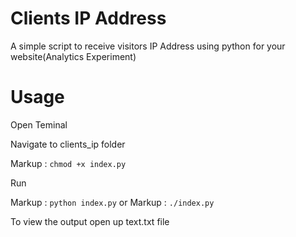 # Clients IP Address
A simple script to receive visitors IP Address using python for your website(Analytics Experiment)


# Usage

Open Teminal

Navigate to clients_ip folder

Markup : `chmod +x index.py`
 
Run 

Markup : `python index.py` or Markup : `./index.py`

To view the output open up text.txt file
